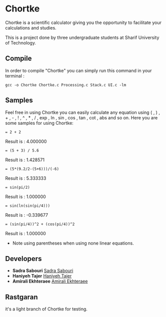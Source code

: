 # Chortke
Chortke is a scientific calculator giving you the opportunity to facilitate your calculations and studies.

This is a project done by three undergraduate students at Sharif University of Technology.
## Compile
In order to compile "Chortke" you can simply run this command in your terminal :
```
gcc -o Chortke Chortke.c Processing.c Stack.c UI.c -lm
```
## Samples
Feel free in using Chortke you can easily calculate any equation using ( , ) , + , - , ! , ^ , * , / , exp , ln , sin , cos , tan , cot , abs and so on.
Here you are some samples for using Chortke:
```
= 2 + 2
``` 
Result is : 4.000000
```
= (5 + 3) / 5.6
```
Result is : 1.428571
```
= (5*(9.2/2-(5+6)))/(-6)
```
Result is : 5.333333
```
= sin(pi/2)
```
Result is : 1.000000
```
= sin(ln(sin(pi/4)))
```
Result is : -0.339677
```
= (sin(pi/4))^2 + (cos(pi/4))^2
```
Result is : 1.000000
* Note using parentheses when using none linear equations. 
## Developers

* **Sadra Sabouri** [Sadra Sabouri](https://github.com/sadrasabouri)
* **Haniyeh Tajer** [Haniyeh Tajer](https://github.com/haniyehtajer)
* **Amirali Ekhteraee** [Amirali Ekhteraee](https://github.com/AmiraliEkhteraee)

## Rastgaran
it's a light branch of Chortke for testing.
